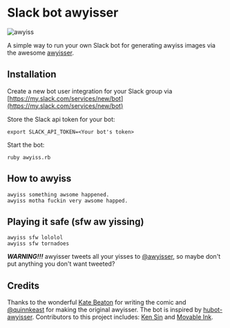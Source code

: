 # Slack bot awyisser

![awyiss](http://i.imgur.com/UMbEf0C.png)

A simple way to run your own Slack bot for generating awyiss images via the awesome [awyisser](http://www.awyisser.com/).

## Installation

Create a new bot user integration for your Slack group via [https://my.slack.com/services/new/bot](https://my.slack.com/services/new/bot)

Store the Slack api token for your bot:
```
export SLACK_API_TOKEN=<Your bot's token>
```

Start the bot:
```
ruby awyiss.rb
```

## How to awyiss

```
awyiss something awsome happened.
awyiss motha fuckin very awsome happed.
```

## Playing it safe (sfw aw yissing)

```
awyiss sfw lololol
awyiss sfw tornadoes
```

***WARNING!!!*** awyisser tweets all your yisses to [@awyisser](https://twitter.com/awyisser), so maybe don't put anything you don't want tweeted?

## Credits

Thanks to the wonderful [Kate Beaton](http://harkavagrant.com/) for writing the comic and [@quinnkeast](https://twitter.com/quinnkeast) for making the original awyisser. The bot is inspired by [hubot-awyisser](https://github.com/emilong/hubot-awyisser). Contributors to this project includes: [Ken Sin](https://github.com/ksin) and [Movable Ink](https://github.com/movableink).
